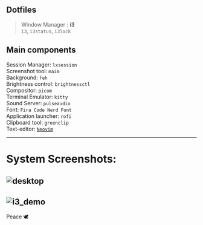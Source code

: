 ## Dotfiles

> Window Manager : **i3**
> <br>
> `i3`, `i3status`, `i3lock`

Main components
---
Session Manager: `lxsession`
<br>
Screenshot tool: `maim`
<br>
Background: `feh`
<br>
Brightness control: `brightnessctl`
<br>
Compositor: `picom`
<br>
Terminal Emulator: `kitty`
<br>
Sound Server: `pulseaudio`
<br>
Font: `Fira Code Nerd Font`
<br>
Application launcher: `rofi`
<br>
Clipboard tool: `greenclip`
<br>
Text-editor: [`Neovim`](https://github.com/Ashwani1330/Vim-Nvim)

---


# System Screenshots:
![desktop](https://github.com/Ashwani1330/dotfiles/assets/84962178/db998de9-b264-4922-9dd6-723d29d133ca)
---
![i3_demo](https://github.com/Ashwani1330/dotfiles/assets/84962178/db667982-145d-49c5-afca-21b8efada28e)
---
Peace 🕊️

